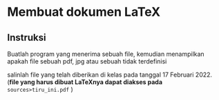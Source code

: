 # Membuat dokumen LaTeX

## Instruksi
Buatlah program yang menerima sebuah file, kemudian menampilkan apakah file sebuah pdf, jpg atau sebuah tidak terdefinisi

salinlah file yang telah diberikan di kelas pada tanggal 17 Februari 2022. (**file yang harus dibuat LaTeXnya dapat diakses pada** `sources>tiru_ini.pdf` )
